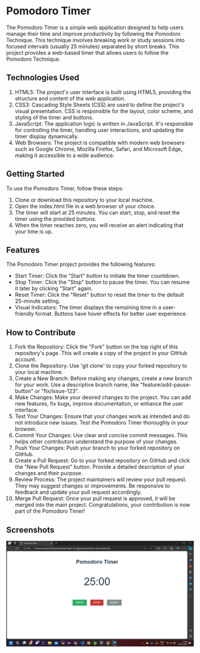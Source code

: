 
# Pomodoro Timer

The Pomodoro Timer is a simple web application designed to help users manage their time and improve productivity by following the Pomodoro Technique. This technique involves breaking work or study sessions into focused intervals (usually 25 minutes) separated by short breaks. This project provides a web-based timer that allows users to follow the Pomodoro Technique.

## Technologies Used
1. HTML5: The project's user interface is built using HTML5, providing the structure and content of the web application.
2. CSS3: Cascading Style Sheets (CSS) are used to define the project's visual presentation. CSS is responsible for the layout, color scheme, and styling of the timer and buttons.
3. JavaScript: The application logic is written in JavaScript. It's responsible for controlling the timer, handling user interactions, and updating the timer display dynamically.
4. Web Browsers: The project is compatible with modern web browsers such as Google Chrome, Mozilla Firefox, Safari, and Microsoft Edge, making it accessible to a wide audience.
## Getting Started
To use the Pomodoro Timer, follow these steps:

1. Clone or download this repository to your local machine.
2. Open the index.html file in a web browser of your choice.
3. The timer will start at 25 minutes. You can start, stop, and reset the timer using the provided buttons.
4. When the timer reaches zero, you will receive an alert indicating that your time is up.
## Features
The Pomodoro Timer project provides the following features:

- Start Timer: Click the "Start" button to initiate the timer countdown.
- Stop Timer: Click the "Stop" button to pause the timer. You can resume it later by clicking "Start" again.
- Reset Timer: Click the "Reset" button to reset the timer to the default 25-minute setting.
- Visual Indicators: The timer displays the remaining time in a user-friendly format. Buttons have hover effects for better user experience.
## How to Contribute
1. Fork the Repository: Click the "Fork" button on the top right of this repository's page. This will create a copy of the project in your GitHub account.
2. Clone the Repository: Use 'git clone' to copy your forked repository to your local machine.
3. Create a New Branch: Before making any changes, create a new branch for your work. Use a descriptive branch name, like "feature/add-pause-button" or "fix/issue-123".
4. Make Changes: Make your desired changes to the project. You can add new features, fix bugs, improve documentation, or enhance the user interface.
5. Test Your Changes: Ensure that your changes work as intended and do not introduce new issues. Test the Pomodoro Timer thoroughly in your browser.
6. Commit Your Changes: Use clear and concise commit messages. This helps other contributors understand the purpose of your changes.
7. Push Your Changes: Push your branch to your forked repository on GitHub.
8. Create a Pull Request: Go to your forked repository on GitHub and click the "New Pull Request" button. Provide a detailed description of your changes and their purpose.
9. Review Process: The project maintainers will review your pull request. They may suggest changes or improvements. Be responsive to feedback and update your pull request accordingly.
10. Merge Pull Request: Once your pull request is approved, it will be merged into the main project. Congratulations, your contribution is now part of the Pomodoro Timer!
## Screenshots

![App Screenshot 1](Screenshot%20(173).png)
